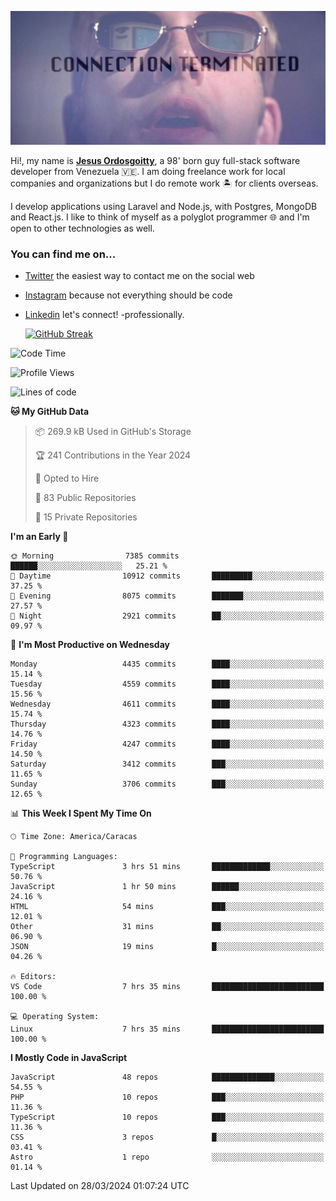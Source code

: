 ![hackers movie reference](./disconnected.jpg)

Hi!, my name is [**Jesus Ordosgoitty**](https://jodaz.dev), a 98' born guy full-stack software developer from Venezuela 🇻🇪. I am doing freelance work for local companies and organizations but I do remote work 🏝️ for clients overseas. 

I develop applications using Laravel and Node.js, with Postgres, MongoDB and React.js. I like to think of myself as a polyglot programmer 🌐 and I'm open to other technologies as well.

### You can find me on...

- [Twitter](https://twitter.com/jodaz_) the easiest way to contact me on the social web
- [Instagram](https://instagram.com/jodaz_) because not everything should be code
- [Linkedin](https://linkedin.com/in/jodaz) let's connect! -professionally.


    [![GitHub Streak](https://streak-stats.demolab.com?user=jodaz&theme=tokyonight)](https://git.io/streak-stats)

<!--START_SECTION:waka-->
![Code Time](http://img.shields.io/badge/Code%20Time-4%2C689%20hrs%2018%20mins-blue)

![Profile Views](http://img.shields.io/badge/Profile%20Views-0-blue)

![Lines of code](https://img.shields.io/badge/From%20Hello%20World%20I%27ve%20Written-83.2%20million%20lines%20of%20code-blue)

**🐱 My GitHub Data** 

> 📦 269.9 kB Used in GitHub's Storage 
 > 
> 🏆 241 Contributions in the Year 2024
 > 
> 💼 Opted to Hire
 > 
> 📜 83 Public Repositories 
 > 
> 🔑 15 Private Repositories 
 > 
**I'm an Early 🐤** 

```text
🌞 Morning                7385 commits        ██████░░░░░░░░░░░░░░░░░░░   25.21 % 
🌆 Daytime                10912 commits       █████████░░░░░░░░░░░░░░░░   37.25 % 
🌃 Evening                8075 commits        ███████░░░░░░░░░░░░░░░░░░   27.57 % 
🌙 Night                  2921 commits        ██░░░░░░░░░░░░░░░░░░░░░░░   09.97 % 
```
📅 **I'm Most Productive on Wednesday** 

```text
Monday                   4435 commits        ████░░░░░░░░░░░░░░░░░░░░░   15.14 % 
Tuesday                  4559 commits        ████░░░░░░░░░░░░░░░░░░░░░   15.56 % 
Wednesday                4611 commits        ████░░░░░░░░░░░░░░░░░░░░░   15.74 % 
Thursday                 4323 commits        ████░░░░░░░░░░░░░░░░░░░░░   14.76 % 
Friday                   4247 commits        ████░░░░░░░░░░░░░░░░░░░░░   14.50 % 
Saturday                 3412 commits        ███░░░░░░░░░░░░░░░░░░░░░░   11.65 % 
Sunday                   3706 commits        ███░░░░░░░░░░░░░░░░░░░░░░   12.65 % 
```


📊 **This Week I Spent My Time On** 

```text
🕑︎ Time Zone: America/Caracas

💬 Programming Languages: 
TypeScript               3 hrs 51 mins       █████████████░░░░░░░░░░░░   50.76 % 
JavaScript               1 hr 50 mins        ██████░░░░░░░░░░░░░░░░░░░   24.16 % 
HTML                     54 mins             ███░░░░░░░░░░░░░░░░░░░░░░   12.01 % 
Other                    31 mins             ██░░░░░░░░░░░░░░░░░░░░░░░   06.90 % 
JSON                     19 mins             █░░░░░░░░░░░░░░░░░░░░░░░░   04.26 % 

🔥 Editors: 
VS Code                  7 hrs 35 mins       █████████████████████████   100.00 % 

💻 Operating System: 
Linux                    7 hrs 35 mins       █████████████████████████   100.00 % 
```

**I Mostly Code in JavaScript** 

```text
JavaScript               48 repos            ██████████████░░░░░░░░░░░   54.55 % 
PHP                      10 repos            ███░░░░░░░░░░░░░░░░░░░░░░   11.36 % 
TypeScript               10 repos            ███░░░░░░░░░░░░░░░░░░░░░░   11.36 % 
CSS                      3 repos             █░░░░░░░░░░░░░░░░░░░░░░░░   03.41 % 
Astro                    1 repo              ░░░░░░░░░░░░░░░░░░░░░░░░░   01.14 % 
```




 Last Updated on 28/03/2024 01:07:24 UTC
<!--END_SECTION:waka-->
